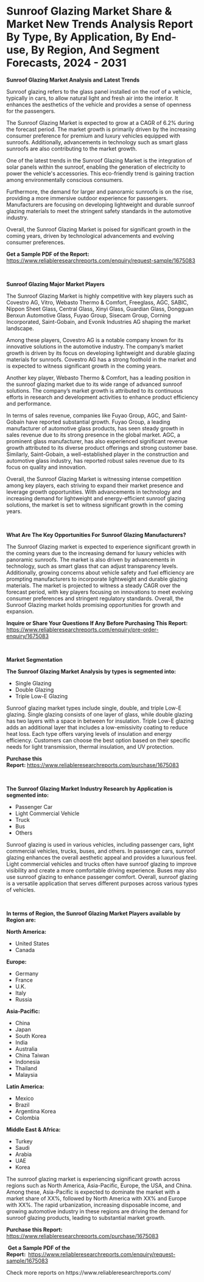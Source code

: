 <p><h1>Sunroof Glazing Market Share & Market New Trends Analysis Report By Type, By Application, By End-use, By Region, And Segment Forecasts, 2024 - 2031</h1></p><p><strong>Sunroof Glazing Market Analysis and Latest Trends</strong></p>
<p><p>Sunroof glazing refers to the glass panel installed on the roof of a vehicle, typically in cars, to allow natural light and fresh air into the interior. It enhances the aesthetics of the vehicle and provides a sense of openness for the passengers.</p><p>The Sunroof Glazing Market is expected to grow at a CAGR of 6.2% during the forecast period. The market growth is primarily driven by the increasing consumer preference for premium and luxury vehicles equipped with sunroofs. Additionally, advancements in technology such as smart glass sunroofs are also contributing to the market growth.</p><p>One of the latest trends in the Sunroof Glazing Market is the integration of solar panels within the sunroof, enabling the generation of electricity to power the vehicle's accessories. This eco-friendly trend is gaining traction among environmentally conscious consumers.</p><p>Furthermore, the demand for larger and panoramic sunroofs is on the rise, providing a more immersive outdoor experience for passengers. Manufacturers are focusing on developing lightweight and durable sunroof glazing materials to meet the stringent safety standards in the automotive industry.</p><p>Overall, the Sunroof Glazing Market is poised for significant growth in the coming years, driven by technological advancements and evolving consumer preferences.</p></p>
<p><strong>Get a Sample PDF of the Report:&nbsp;</strong> <a href="https://www.reliableresearchreports.com/enquiry/request-sample/1675083">https://www.reliableresearchreports.com/enquiry/request-sample/1675083</a></p>
<p>&nbsp;</p>
<p><strong>Sunroof Glazing Major Market Players</strong></p>
<p><p>The Sunroof Glazing Market is highly competitive with key players such as Covestro AG, Vitro, Webasto Thermo & Comfort, Freeglass, AGC, SABIC, Nippon Sheet Glass, Central Glass, Xinyi Glass, Guardian Glass, Dongguan Benxun Automotive Glass, Fuyao Group, Sisecam Group, Corning Incorporated, Saint-Gobain, and Evonik Industries AG shaping the market landscape.</p><p>Among these players, Covestro AG is a notable company known for its innovative solutions in the automotive industry. The company’s market growth is driven by its focus on developing lightweight and durable glazing materials for sunroofs. Covestro AG has a strong foothold in the market and is expected to witness significant growth in the coming years.</p><p>Another key player, Webasto Thermo & Comfort, has a leading position in the sunroof glazing market due to its wide range of advanced sunroof solutions. The company’s market growth is attributed to its continuous efforts in research and development activities to enhance product efficiency and performance.</p><p>In terms of sales revenue, companies like Fuyao Group, AGC, and Saint-Gobain have reported substantial growth. Fuyao Group, a leading manufacturer of automotive glass products, has seen steady growth in sales revenue due to its strong presence in the global market. AGC, a prominent glass manufacturer, has also experienced significant revenue growth attributed to its diverse product offerings and strong customer base. Similarly, Saint-Gobain, a well-established player in the construction and automotive glass industry, has reported robust sales revenue due to its focus on quality and innovation.</p><p>Overall, the Sunroof Glazing Market is witnessing intense competition among key players, each striving to expand their market presence and leverage growth opportunities. With advancements in technology and increasing demand for lightweight and energy-efficient sunroof glazing solutions, the market is set to witness significant growth in the coming years.</p></p>
<p>&nbsp;</p>
<p><strong>What Are The Key Opportunities For Sunroof Glazing Manufacturers?</strong></p>
<p><p>The Sunroof Glazing market is expected to experience significant growth in the coming years due to the increasing demand for luxury vehicles with panoramic sunroofs. The market is also driven by advancements in technology, such as smart glass that can adjust transparency levels. Additionally, growing concerns about vehicle safety and fuel efficiency are prompting manufacturers to incorporate lightweight and durable glazing materials. The market is projected to witness a steady CAGR over the forecast period, with key players focusing on innovations to meet evolving consumer preferences and stringent regulatory standards. Overall, the Sunroof Glazing market holds promising opportunities for growth and expansion.</p></p>
<p><strong>Inquire or Share Your Questions If Any Before Purchasing This Report:</strong> <a href="https://www.reliableresearchreports.com/enquiry/pre-order-enquiry/1675083">https://www.reliableresearchreports.com/enquiry/pre-order-enquiry/1675083</a></p>
<p>&nbsp;</p>
<p><strong>Market Segmentation</strong></p>
<p><strong>The Sunroof Glazing Market Analysis by types is segmented into:</strong></p>
<p><ul><li>Single Glazing</li><li>Double Glazing</li><li>Triple Low-E Glazing</li></ul></p>
<p><p>Sunroof glazing market types include single, double, and triple Low-E glazing. Single glazing consists of one layer of glass, while double glazing has two layers with a space in between for insulation. Triple Low-E glazing adds an additional layer that includes a low-emissivity coating to reduce heat loss. Each type offers varying levels of insulation and energy efficiency. Customers can choose the best option based on their specific needs for light transmission, thermal insulation, and UV protection.</p></p>
<p><strong>Purchase this Report:&nbsp;</strong><a href="https://www.reliableresearchreports.com/purchase/1675083">https://www.reliableresearchreports.com/purchase/1675083</a></p>
<p>&nbsp;</p>
<p><strong>The Sunroof Glazing Market Industry Research by Application is segmented into:</strong></p>
<p><ul><li>Passenger Car</li><li>Light Commercial Vehicle</li><li>Truck</li><li>Bus</li><li>Others</li></ul></p>
<p><p>Sunroof glazing is used in various vehicles, including passenger cars, light commercial vehicles, trucks, buses, and others. In passenger cars, sunroof glazing enhances the overall aesthetic appeal and provides a luxurious feel. Light commercial vehicles and trucks often have sunroof glazing to improve visibility and create a more comfortable driving experience. Buses may also use sunroof glazing to enhance passenger comfort. Overall, sunroof glazing is a versatile application that serves different purposes across various types of vehicles.</p></p>
<p>&nbsp;</p>
<p><strong>In terms of Region, the Sunroof Glazing Market Players available by Region are:</strong></p>
<p>
    <p> <strong> North America: </strong>
        <ul>
            <li>United States</li>
            <li>Canada</li>
        </ul>
        </p> 
    <p> <strong> Europe: </strong>
        <ul>
            <li>Germany</li>
            <li>France</li>
            <li>U.K.</li>
            <li>Italy</li>
            <li>Russia</li>
        </ul>
        </p> 
    <p> <strong> Asia-Pacific: </strong>
        <ul>
            <li>China</li>
            <li>Japan</li>
            <li>South Korea</li>
            <li>India</li>
            <li>Australia</li>
            <li>China Taiwan</li>
            <li>Indonesia</li>
            <li>Thailand</li>
            <li>Malaysia</li>
        </ul>
        </p> 
    <p> <strong> Latin America: </strong>
        <ul>
            <li>Mexico</li>
            <li>Brazil</li>
            <li>Argentina Korea</li>
            <li>Colombia</li>
        </ul>
        </p> 
    <p> <strong> Middle East & Africa: </strong>
        <ul>
            <li>Turkey</li>
            <li>Saudi</li>
            <li>Arabia</li>
            <li>UAE</li>
            <li>Korea</li>
        </ul>
    </p>
    </p>
<p><p>The sunroof glazing market is experiencing significant growth across regions such as North America, Asia-Pacific, Europe, the USA, and China. Among these, Asia-Pacific is expected to dominate the market with a market share of XX%, followed by North America with XX% and Europe with XX%. The rapid urbanization, increasing disposable income, and growing automotive industry in these regions are driving the demand for sunroof glazing products, leading to substantial market growth.</p></p>
<p><strong>Purchase this Report: </strong><a href="https://www.reliableresearchreports.com/purchase/1675083">https://www.reliableresearchreports.com/purchase/1675083</a></p>
<p>&nbsp;<strong>Get a Sample PDF of the Report:&nbsp;&nbsp;</strong><a href="https://www.reliableresearchreports.com/enquiry/request-sample/1675083">https://www.reliableresearchreports.com/enquiry/request-sample/1675083</a></p>
<p><strong></strong></p>
<p>Check more reports on https://www.reliableresearchreports.com/</p>